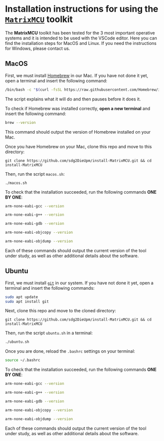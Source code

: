 # Installation instructions for using the [`MatrixMCU`](https://github.com/sdg2DieUpm/MatrixMCU) toolkit

The **MatrixMCU** toolkit has been tested for the 3 most important operative systems and it is intended to be used with the VSCode editor. Here you can find the installation steps for MacOS and Linux. If you need the instructions for Windows, please contact us.

## MacOS

First, we must install [Homebrew](https://brew.sh) in our Mac.
If you have not done it yet, open a terminal and insert the following command:
```bash
/bin/bash -c "$(curl -fsSL https://raw.githubusercontent.com/Homebrew/install/HEAD/install.sh)"
```
The script explains what it will do and then pauses before it does it.

To check if Homebrew was installed correctly, **open a new terminal** and insert the following command:
```bash
brew --version
```
This command should output the version of Homebrew installed on your Mac.

Once you have Homebrew on your Mac, clone this repo and move to this directory:
```
git clone https://github.com/sdg2DieUpm/install-MatrixMCU.git && cd install-MatrixMCU
```
Then, run the script `macos.sh`:
```
./macos.sh
```

To check that the installation succeeded, run the following commands **ONE BY ONE**:
```bash
arm-none-eabi-gcc --version
```
```bash
arm-none-eabi-g++ --version
```
```bash
arm-none-eabi-gdb --version
```
```bash
arm-none-eabi-objcopy --version
```
```bash
arm-none-eabi-objdump --version
```
Each of these commands should output the current version of the tool under study, as well as other additional details about the software.

## Ubuntu

First, we must install [`git`](https://git-scm.com) in our system.
If you have not done it yet, open a terminal and insert the following commands:
```bash
sudo apt update
sudo apt install git
```

Next, clone this repo and move to the cloned directory:
```
git clone https://github.com/sdg2DieUpm/install-MatrixMCU.git && cd install-MatrixMCU
```
Then, run the script `ubuntu.sh` in a terminal:
```bash
./ubuntu.sh
```
Once you are done, reload the `.bashrc` settings on your terminal:
```bash
source ~/.bashrc
```
To check that the installation succeeded, run the following commands **ONE BY ONE**:
```bash
arm-none-eabi-gcc --version
```
```bash
arm-none-eabi-g++ --version
```
```bash
arm-none-eabi-gdb --version
```
```bash
arm-none-eabi-objcopy --version
```
```bash
arm-none-eabi-objdump --version
```
Each of these commands should output the current version of the tool under study, as well as other additional details about the software.

<!-- 
## Windows with WSL

For Windows, we will use the Windows Subsystem for Linux (WSL).
WSL allows developers to install a Linux distribution (such as Ubuntu, OpenSUSE, Kali, Debian, Arch Linux, etc.) and use Bash applications, utilities and command line tools directly on Windows, unmodified, without the overhead of a traditional virtual machine or dual-boot configuration.

First, open Windows PowerShell as an administrator by right-clicking and selecting "Run as administrator". Next, insert the following command to install WSL:
```
wsl --install
```
Once it is done (it might take a while), you must restart your PC to apply all the changes.

Now, we have WSL with the latest version of Ubuntu installed in our machine.
If you search "Ubuntu" in your applications, you will find an executable that runs an Ubuntu shell on top of WSL.
You will find more information about how to configure your WSL development environment [here](https://learn.microsoft.com/es-es/windows/wsl/setup/environment?source=recommendations).

Next, open an Ubuntu terminal. The first time, it will take some time to install the operating system.
You must also create a new user for the Ubuntu subsystem.
This step is only done once, so **make sure to remember the user name and the password**, as you will need to provide them every time you open a new Ubuntu terminal.

### Connecting USB Devices to WSL

In this course, we will need to connect our STM32 board to WSL.
This is not available by default in WSL, so we need to install `usbipd-win` first.
To do so, download the `.msi` installer file from [the latest version of `usbipd-win`](https://github.com/dorssel/usbipd-win/releases) and run it.
You will need to restart your PC to apply the required changes.

Next, we need to configure our Ubuntu WSL instance to allow connecting USB devices.
Open an Ubuntu terminal and run the following commands:
```bash
sudo apt update
sudo apt install linux-tools-generic hwdata
sudo update-alternatives --install /usr/local/bin/usbip usbip /usr/lib/linux-tools/*-generic/usbip 20
```

We already installed all the required dependencies.
Next, to connect an USB device to WSL, we must follow these steps:
1. Make sure that you have an Ubuntu terminal running. Otherwise, it will not be possible to attach any USB device.
2. Open Windows PowerShell. The first time you do this process, you will need to run it as an administrator by right-clicking and selecting "Run as administrator"
3. Run the following command **in the Windows PowerShell** to check all the USB devices connected to Windows:
```
usbipd wsl list
```
If you have your STM32 board connected, you will see something like:
```
BUSID   VID:PID     DEVICE                                                          STATE
(...)
1-4     0483:374b   ST-Link Debug, Dispositivo de almacenamiento USB, STMicro...    Not attached
(...)
```
The ST-Link Debug is the USB controller of our STM32 board. Note down the `VID:PID` field (in this example, `0483:374b`. In your case, the number may differ).
We will need it to identify which USB device we want to attach to WSL.

4. Run the following command **in the Windows PowerShell** to connect the USB device to your Ubuntu system:
```
usbipd wsl attach -a -i 0483:374b
```
Make sure that you insert the correct hardware number for your board!
If the number does not coincide with this example, you will need to modify the command.
If everything went well, your PowerShell terminal will prompt something like this:
```
usbpid: info: Device with hardware-id <VID-PID> found at busid <BUSID>.
usbpid info: Starting endless attach loop; press Ctrl+C to quit.
Attached
```
Leave the PowerShell terminal open. It will make sure to keep your board connected to Ubuntu.
You can close it after closing the Ubuntu terminal.

5. To make sure that your board is connected to Ubuntu, run the following command **In the Ubuntu terminal**:
```
lsusb
```
You should be able to see your ST-Link Debug probe connected to your Ubuntu terminal.

### Installing the Dependencies on the Ubuntu Subsytem

Next, follow the installation instructions for Ubuntu **from the Ubuntu terminal**, not the Windows PowerShell.
-->
